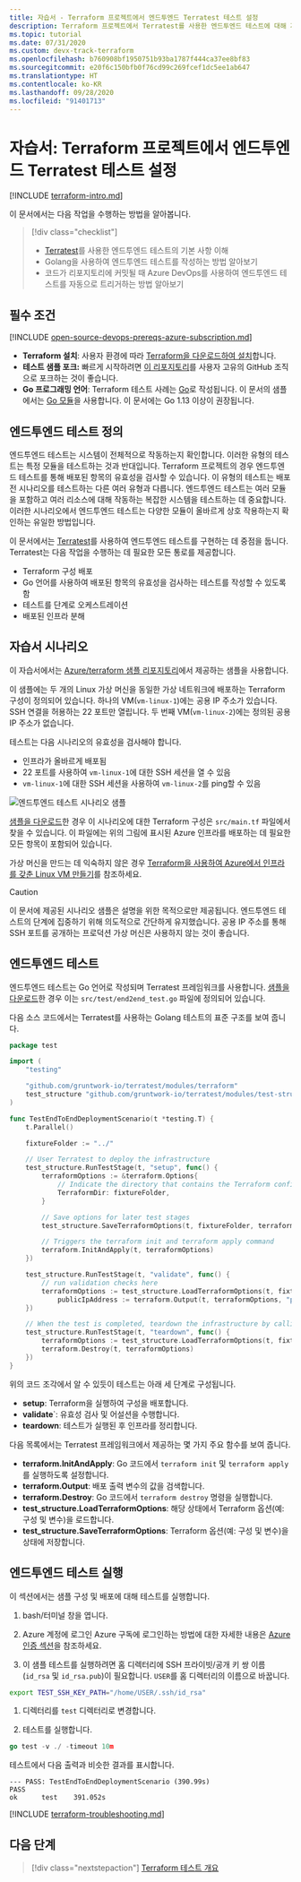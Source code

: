 ```yaml
---
title: 자습서 - Terraform 프로젝트에서 엔드투엔드 Terratest 테스트 설정
description: Terraform 프로젝트에서 Terratest를 사용한 엔드투엔드 테스트에 대해 자세히 알아봅니다.
ms.topic: tutorial
ms.date: 07/31/2020
ms.custom: devx-track-terraform
ms.openlocfilehash: b760908bf1950751b93ba1787f444ca37ee8bf83
ms.sourcegitcommit: e20f6c150bfb0f76cd99c269fcef1dc5ee1ab647
ms.translationtype: HT
ms.contentlocale: ko-KR
ms.lasthandoff: 09/28/2020
ms.locfileid: "91401713"
---
```

# <a name="tutorial-setup-end-to-end-terratest-testing-on-terraform-projects"></a>자습서: Terraform 프로젝트에서 엔드투엔드 Terratest 테스트 설정

[!INCLUDE [terraform-intro.md](includes/terraform-intro.md)]

이 문서에서는 다음 작업을 수행하는 방법을 알아봅니다.

> [!div class="checklist"]
> * [Terratest](https://github.com/gruntwork-io/terratest)를 사용한 엔드투엔드 테스트의 기본 사항 이해
> * Golang을 사용하여 엔드투엔드 테스트를 작성하는 방법 알아보기
> * 코드가 리포지토리에 커밋될 때 Azure DevOps를 사용하여 엔드투엔드 테스트를 자동으로 트리거하는 방법 알아보기

## <a name="prerequisites"></a>필수 조건

[!INCLUDE [open-source-devops-prereqs-azure-subscription.md](../includes/open-source-devops-prereqs-azure-subscription.md)]
- **Terraform 설치**: 사용자 환경에 따라 [Terraform을 다운로드하여 설치](https://www.terraform.io/downloads.html)합니다.
- **테스트 샘플 포크:** 빠르게 시작하려면 [이 리포지토리](https://github.com/Azure/terraform)를 사용자 고유의 GitHub 조직으로 포크하는 것이 좋습니다.
- **Go 프로그래밍 언어**: Terraform 테스트 사례는 [Go](https://golang.org/dl/)로 작성됩니다. 이 문서의 샘플에서는 [Go 모듈](https://blog.golang.org/using-go-modules)을 사용합니다. 이 문서에는 Go 1.13 이상이 권장됩니다.

## <a name="what-is-end-to-end-testing"></a>엔드투엔드 테스트 정의

엔드투엔드 테스트는 시스템이 전체적으로 작동하는지 확인합니다. 이러한 유형의 테스트는 특정 모듈을 테스트하는 것과 반대입니다. Terraform 프로젝트의 경우 엔드투엔드 테스트를 통해 배포된 항목의 유효성을 검사할 수 있습니다. 이 유형의 테스트는 배포 전 시나리오를 테스트하는 다른 여러 유형과 다릅니다. 엔드투엔드 테스트는 여러 모듈을 포함하고 여러 리소스에 대해 작동하는 복잡한 시스템을 테스트하는 데 중요합니다. 이러한 시나리오에서 엔드투엔드 테스트는 다양한 모듈이 올바르게 상호 작용하는지 확인하는 유일한 방법입니다.

이 문서에서는 [Terratest](https://github.com/gruntwork-io/terratest)를 사용하여 엔드투엔드 테스트를 구현하는 데 중점을 둡니다. Terratest는 다음 작업을 수행하는 데 필요한 모든 통로를 제공합니다.

- Terraform 구성 배포
- Go 언어를 사용하여 배포된 항목의 유효성을 검사하는 테스트를 작성할 수 있도록 함
- 테스트를 단계로 오케스트레이션
- 배포된 인프라 분해

## <a name="tutorial-scenario"></a>자습서 시나리오

이 자습서에서는 [Azure/terraform 샘플 리포지토리](https://github.com/Azure/terraform/blob/master/samples/end-to-end-testing/README.md)에서 제공하는 샘플을 사용합니다.

이 샘플에는 두 개의 Linux 가상 머신을 동일한 가상 네트워크에 배포하는 Terraform 구성이 정의되어 있습니다. 하나의 VM(`vm-linux-1`)에는 공용 IP 주소가 있습니다. SSH 연결을 허용하는 22 포트만 열립니다. 두 번째 VM(`vm-linux-2`)에는 정의된 공용 IP 주소가 없습니다.

테스트는 다음 시나리오의 유효성을 검사해야 합니다.

- 인프라가 올바르게 배포됨
- 22 포트를 사용하여 `vm-linux-1`에 대한 SSH 세션을 열 수 있음
- `vm-linux-1`에 대한 SSH 세션을 사용하여 `vm-linux-2`를 ping할 수 있음

![엔드투엔드 테스트 시나리오 샘플](media/best-practices-end-to-end-testing/scenario.png)

[샘플을 다운로드](#prerequisites)한 경우 이 시나리오에 대한 Terraform 구성은 `src/main.tf` 파일에서 찾을 수 있습니다. 이 파일에는 위의 그림에 표시된 Azure 인프라를 배포하는 데 필요한 모든 항목이 포함되어 있습니다.

가상 머신을 만드는 데 익숙하지 않은 경우 [Terraform을 사용하여 Azure에서 인프라를 갖춘 Linux VM 만들기](create-linux-virtual-machine-with-infrastructure.md)를 참조하세요.

> [!CAUTION]
> 이 문서에 제공된 시나리오 샘플은 설명을 위한 목적으로만 제공됩니다. 엔드투엔드 테스트의 단계에 집중하기 위해 의도적으로 간단하게 유지했습니다. 공용 IP 주소를 통해 SSH 포트를 공개하는 프로덕션 가상 머신은 사용하지 않는 것이 좋습니다.

## <a name="end-to-end-test"></a>엔드투엔드 테스트

엔드투엔드 테스트는 Go 언어로 작성되며 Terratest 프레임워크를 사용합니다. [샘플을 다운로드](#prerequisites)한 경우 이는 `src/test/end2end_test.go` 파일에 정의되어 있습니다.

다음 소스 코드에서는 Terratest를 사용하는 Golang 테스트의 표준 구조를 보여 줍니다.

```Go
package test

import (
    "testing"

    "github.com/gruntwork-io/terratest/modules/terraform"
    test_structure "github.com/gruntwork-io/terratest/modules/test-structure"
)

func TestEndToEndDeploymentScenario(t *testing.T) {
    t.Parallel()

    fixtureFolder := "../"

    // User Terratest to deploy the infrastructure
    test_structure.RunTestStage(t, "setup", func() {
        terraformOptions := &terraform.Options{
            // Indicate the directory that contains the Terraform configuration to deploy
            TerraformDir: fixtureFolder,
        }

        // Save options for later test stages
        test_structure.SaveTerraformOptions(t, fixtureFolder, terraformOptions)

        // Triggers the terraform init and terraform apply command
        terraform.InitAndApply(t, terraformOptions)
    })

    test_structure.RunTestStage(t, "validate", func() {
        // run validation checks here
        terraformOptions := test_structure.LoadTerraformOptions(t, fixtureFolder)
            publicIpAddress := terraform.Output(t, terraformOptions, "public_ip_address")
    })

    // When the test is completed, teardown the infrastructure by calling terraform destroy
    test_structure.RunTestStage(t, "teardown", func() {
        terraformOptions := test_structure.LoadTerraformOptions(t, fixtureFolder)
        terraform.Destroy(t, terraformOptions)
    })
}
```

위의 코드 조각에서 알 수 있듯이 테스트는 아래 세 단계로 구성됩니다.

- **setup**: Terraform을 실행하여 구성을 배포합니다.
- **validate**`: 유효성 검사 및 어설션을 수행합니다.
- **teardown**: 테스트가 실행된 후 인프라를 정리합니다.

다음 목록에서는 Terratest 프레임워크에서 제공하는 몇 가지 주요 함수를 보여 줍니다.

- **terraform.InitAndApply**: Go 코드에서 `terraform init` 및 `terraform apply`를 실행하도록 설정합니다.
- **terraform.Output**: 배포 출력 변수의 값을 검색합니다.
- **terraform.Destroy**: Go 코드에서 `terraform destroy` 명령을 실행합니다.
- **test_structure.LoadTerraformOptions**: 해당 상태에서 Terraform 옵션(예: 구성 및 변수)을 로드합니다.
- **test_structure.SaveTerraformOptions**: Terraform 옵션(예: 구성 및 변수)을 상태에 저장합니다.

## <a name="run-the-end-to-end-test"></a>엔드투엔드 테스트 실행

이 섹션에서는 샘플 구성 및 배포에 대해 테스트를 실행합니다. 

1. bash/터미널 창을 엽니다.

1. Azure 계정에 로그인 Azure 구독에 로그인하는 방법에 대한 자세한 내용은 [Azure 인증 섹션](get-started-cloud-shell.md#authenticate-to-azure)을 참조하세요.

1. 이 샘플 테스트를 실행하려면 홈 디렉터리에 SSH 프라이빗/공개 키 쌍 이름(`id_rsa` 및 `id_rsa.pub`)이 필요합니다. `USER`를 홈 디렉터리의 이름으로 바꿉니다.

```bash
export TEST_SSH_KEY_PATH="/home/USER/.ssh/id_rsa"
```

1. 디렉터리를 `test` 디렉터리로 변경합니다.

1. 테스트를 실행합니다.

```go
go test -v ./ -timeout 10m
```

테스트에서 다음 출력과 비슷한 결과를 표시합니다.

```output
--- PASS: TestEndToEndDeploymentScenario (390.99s)
PASS
ok      test    391.052s
```

[!INCLUDE [terraform-troubleshooting.md](includes/terraform-troubleshooting.md)]

## <a name="next-steps"></a>다음 단계

> [!div class="nextstepaction"]
> [Terraform 테스트 개요](best-practices-testing-overview.md)